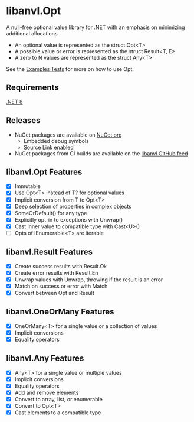# libanvl.Opt

A null-free optional value library for .NET with an emphasis on minimizing additional allocations.

* An optional value is represented as the struct Opt&lt;T&gt;
* A possible value or error is represented as the struct Result&lt;T, E&gt;
* A zero to N values are represented as the struct Any&lt;T&gt;

See the [Examples Tests](test/libanvl.Opt.Test/Examples.cs) for more on how to use Opt.

## Requirements

[.NET 8](https://dotnet.microsoft.com/download/dotnet/8.0)

## Releases

* NuGet packages are available on [NuGet.org](https://www.nuget.org/packages/libanvl.opt)
  * Embedded debug symbols
  * Source Link enabled
* NuGet packages from CI builds are available on the [libanvl GitHub feed](https://github.com/libanvl/opt/packages/)

## libanvl.Opt Features

- [X] Immutable
- [X] Use Opt&lt;T&gt; instead of T? for optional values 
- [X] Implicit conversion from T to Opt&lt;T&gt;
- [X] Deep selection of properties in complex objects
- [X] SomeOrDefault() for any type
- [X] Explicitly opt-in to exceptions with Unwrap()
- [X] Cast inner value to compatible type with Cast&lt;U&gt;() 
- [ ] Opts of IEnumerable&lt;T&gt; are iterable

## libanvl.Result Features

- [X] Create success results with Result.Ok
- [X] Create error results with Result.Err
- [X] Unwrap values with Unwrap, throwing if the result is an error
- [X] Match on success or error with Match
- [X] Convert between Opt and Result

## libanvl.OneOrMany Features

- [X] OneOrMany&lt;T&gt; for a single value or a collection of values
- [X] Implicit conversions
- [X] Equality operators

## libanvl.Any Features

- [X] Any&lt;T&gt; for a single value or multiple values
- [X] Implicit conversions
- [X] Equality operators
- [X] Add and remove elements
- [X] Convert to array, list, or enumerable
- [X] Convert to Opt&lt;T&gt;
- [X] Cast elements to a compatible type
